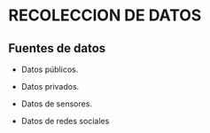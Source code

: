 # RECOLECCION DE DATOS

## Fuentes de datos

* Datos públicos.

* Datos privados.

* Datos de sensores.

* Datos de redes sociales
## 
